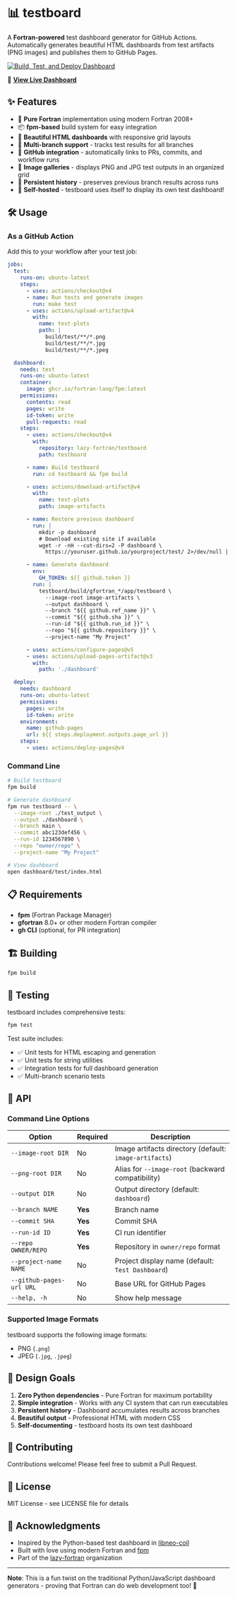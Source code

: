 # 📊 testboard

A **Fortran-powered** test dashboard generator for GitHub Actions. Automatically generates beautiful HTML dashboards from test artifacts (PNG images) and publishes them to GitHub Pages.

[![Build, Test, and Deploy Dashboard](https://github.com/lazy-fortran/testboard/actions/workflows/ci.yml/badge.svg)](https://github.com/lazy-fortran/testboard/actions/workflows/ci.yml)

🔗 **[View Live Dashboard](https://lazy-fortran.github.io/testboard/test/)**

## ✨ Features

- 🚀 **Pure Fortran** implementation using modern Fortran 2008+
- 📦 **fpm-based** build system for easy integration
- 🎨 **Beautiful HTML dashboards** with responsive grid layouts
- 🔄 **Multi-branch support** - tracks test results for all branches
- 🔗 **GitHub integration** - automatically links to PRs, commits, and workflow runs
- 📸 **Image galleries** - displays PNG and JPG test outputs in an organized grid
- 💾 **Persistent history** - preserves previous branch results across runs
- 🎯 **Self-hosted** - testboard uses itself to display its own test dashboard!

## 🛠️ Usage

### As a GitHub Action

Add this to your workflow after your test job:

```yaml
jobs:
  test:
    runs-on: ubuntu-latest
    steps:
      - uses: actions/checkout@v4
      - name: Run tests and generate images
        run: make test
      - uses: actions/upload-artifact@v4
        with:
          name: test-plots
          path: |
            build/test/**/*.png
            build/test/**/*.jpg
            build/test/**/*.jpeg

  dashboard:
    needs: test
    runs-on: ubuntu-latest
    container:
      image: ghcr.io/fortran-lang/fpm:latest
    permissions:
      contents: read
      pages: write
      id-token: write
      pull-requests: read
    steps:
      - uses: actions/checkout@v4
        with:
          repository: lazy-fortran/testboard
          path: testboard

      - name: Build testboard
        run: cd testboard && fpm build

      - uses: actions/download-artifact@v4
        with:
          name: test-plots
          path: image-artifacts

      - name: Restore previous dashboard
        run: |
          mkdir -p dashboard
          # Download existing site if available
          wget -r -nH --cut-dirs=2 -P dashboard \
            https://youruser.github.io/yourproject/test/ 2>/dev/null || true

      - name: Generate dashboard
        env:
          GH_TOKEN: ${{ github.token }}
        run: |
          testboard/build/gfortran_*/app/testboard \
            --image-root image-artifacts \
            --output dashboard \
            --branch "${{ github.ref_name }}" \
            --commit "${{ github.sha }}" \
            --run-id "${{ github.run_id }}" \
            --repo "${{ github.repository }}" \
            --project-name "My Project"

      - uses: actions/configure-pages@v5
      - uses: actions/upload-pages-artifact@v3
        with:
          path: './dashboard'

  deploy:
    needs: dashboard
    runs-on: ubuntu-latest
    permissions:
      pages: write
      id-token: write
    environment:
      name: github-pages
      url: ${{ steps.deployment.outputs.page_url }}
    steps:
      - uses: actions/deploy-pages@v4
```

### Command Line

```bash
# Build testboard
fpm build

# Generate dashboard
fpm run testboard -- \
  --image-root ./test_output \
  --output ./dashboard \
  --branch main \
  --commit abc123def456 \
  --run-id 1234567890 \
  --repo "owner/repo" \
  --project-name "My Project"

# View dashboard
open dashboard/test/index.html
```

## 📋 Requirements

- **fpm** (Fortran Package Manager)
- **gfortran** 8.0+ or other modern Fortran compiler
- **gh CLI** (optional, for PR integration)

## 🏗️ Building

```bash
fpm build
```

## 🧪 Testing

testboard includes comprehensive tests:

```bash
fpm test
```

Test suite includes:
- ✅ Unit tests for HTML escaping and generation
- ✅ Unit tests for string utilities
- ✅ Integration tests for full dashboard generation
- ✅ Multi-branch scenario tests

## 📖 API

### Command Line Options

| Option | Required | Description |
|--------|----------|-------------|
| `--image-root DIR` | No | Image artifacts directory (default: `image-artifacts`) |
| `--png-root DIR` | No | Alias for `--image-root` (backward compatibility) |
| `--output DIR` | No | Output directory (default: `dashboard`) |
| `--branch NAME` | **Yes** | Branch name |
| `--commit SHA` | **Yes** | Commit SHA |
| `--run-id ID` | **Yes** | CI run identifier |
| `--repo OWNER/REPO` | **Yes** | Repository in `owner/repo` format |
| `--project-name NAME` | No | Project display name (default: `Test Dashboard`) |
| `--github-pages-url URL` | No | Base URL for GitHub Pages |
| `--help, -h` | No | Show help message |

### Supported Image Formats

testboard supports the following image formats:
- PNG (`.png`)
- JPEG (`.jpg`, `.jpeg`)

## 🎯 Design Goals

1. **Zero Python dependencies** - Pure Fortran for maximum portability
2. **Simple integration** - Works with any CI system that can run executables
3. **Persistent history** - Dashboard accumulates results across branches
4. **Beautiful output** - Professional HTML with modern CSS
5. **Self-documenting** - testboard hosts its own test dashboard

## 🤝 Contributing

Contributions welcome! Please feel free to submit a Pull Request.

## 📜 License

MIT License - see LICENSE file for details

## 🙏 Acknowledgments

- Inspired by the Python-based test dashboard in [libneo-coil](https://github.com/itpplasma/libneo)
- Built with love using modern Fortran and [fpm](https://fpm.fortran-lang.org)
- Part of the [lazy-fortran](https://github.com/lazy-fortran) organization

---

**Note**: This is a fun twist on the traditional Python/JavaScript dashboard generators - proving that Fortran can do web development too! 🚀
